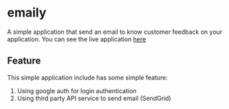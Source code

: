 # emaily
A simple application that send an email to know customer feedback on your application. You can see the live application [here](https://emaily-11267.herokuapp.com/)

## Feature
This simple application include has some simple feature:
1. Using google auth for login authentication
2. Using third party API service to send email (SendGrid)
